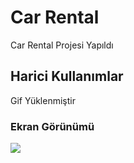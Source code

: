 <h1>Car Rental</h1>

Car Rental Projesi Yapıldı

<h2>Harici Kullanımlar</h2>

Gif Yüklenmiştir

<h3>Ekran Görünümü</h3>

![](Car.Rental.gif)